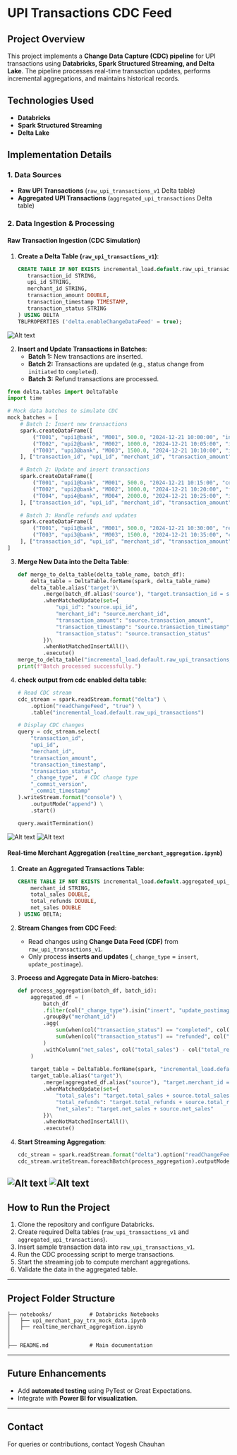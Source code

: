 # UPI Transactions CDC Feed

## Project Overview
This project implements a **Change Data Capture (CDC) pipeline** for UPI transactions using **Databricks, Spark Structured Streaming, and Delta Lake**. The pipeline processes real-time transaction updates, performs incremental aggregations, and maintains historical records.

## Technologies Used
- **Databricks**
- **Spark Structured Streaming**
- **Delta Lake**


## Implementation Details

### **1. Data Sources**
- **Raw UPI Transactions** (`raw_upi_transactions_v1` Delta table)
- **Aggregated UPI Transactions** (`aggregated_upi_transactions` Delta table)

### **2. Data Ingestion & Processing**

#### **Raw Transaction Ingestion (CDC Simulation)**
1. **Create a Delta Table (`raw_upi_transactions_v1`)**:
   ```sql
   CREATE TABLE IF NOT EXISTS incremental_load.default.raw_upi_transactions_v1 (
      transaction_id STRING,
      upi_id STRING,
      merchant_id STRING,
      transaction_amount DOUBLE,
      transaction_timestamp TIMESTAMP,
      transaction_status STRING
   ) USING DELTA
   TBLPROPERTIES ('delta.enableChangeDataFeed' = true);
   ```
![Alt text](snaps/create-raw_tui_transaction_v1-table.PNG)

2. **Insert and Update Transactions in Batches**:
   - **Batch 1:** New transactions are inserted.
   - **Batch 2:** Transactions are updated (e.g., status change from `initiated` to `completed`).
   - **Batch 3:** Refund transactions are processed.

```python
from delta.tables import DeltaTable
import time

# Mock data batches to simulate CDC
mock_batches = [
    # Batch 1: Insert new transactions
    spark.createDataFrame([
        ("T001", "upi1@bank", "M001", 500.0, "2024-12-21 10:00:00", "initiated"),
        ("T002", "upi2@bank", "M002", 1000.0, "2024-12-21 10:05:00", "initiated"),
        ("T003", "upi3@bank", "M003", 1500.0, "2024-12-21 10:10:00", "initiated"),
    ], ["transaction_id", "upi_id", "merchant_id", "transaction_amount", "transaction_timestamp", "transaction_status"]),

    # Batch 2: Update and insert transactions
    spark.createDataFrame([
        ("T001", "upi1@bank", "M001", 500.0, "2024-12-21 10:15:00", "completed"),  # Update transaction
        ("T002", "upi2@bank", "M002", 1000.0, "2024-12-21 10:20:00", "failed"),    # Update transaction
        ("T004", "upi4@bank", "M004", 2000.0, "2024-12-21 10:25:00", "initiated"), # New transaction
    ], ["transaction_id", "upi_id", "merchant_id", "transaction_amount", "transaction_timestamp", "transaction_status"]),

    # Batch 3: Handle refunds and updates
    spark.createDataFrame([
        ("T001", "upi1@bank", "M001", 500.0, "2024-12-21 10:30:00", "refunded"),  # Refund issued
        ("T003", "upi3@bank", "M003", 1500.0, "2024-12-21 10:35:00", "completed"), # Completed transaction
    ], ["transaction_id", "upi_id", "merchant_id", "transaction_amount", "transaction_timestamp", "transaction_status"]),
]
```


3. **Merge New Data into the Delta Table**:
   ```python
   def merge_to_delta_table(delta_table_name, batch_df):
       delta_table = DeltaTable.forName(spark, delta_table_name) 
       delta_table.alias('target')\
           .merge(batch_df.alias('source'), "target.transaction_id = source.transaction_id")\
           .whenMatchedUpdate(set={
               "upi_id": "source.upi_id",
               "merchant_id": "source.merchant_id",
               "transaction_amount": "source.transaction_amount",
               "transaction_timestamp": "source.transaction_timestamp",
               "transaction_status": "source.transaction_status"
           })\
           .whenNotMatchedInsertAll()\
           .execute()
   merge_to_delta_table("incremental_load.default.raw_upi_transactions_v1", mock_batches[0])
   print(f"Batch processed successfully.")
   ```

3. **check output from cdc enabled delta table**:
   ```python
   # Read CDC stream
   cdc_stream = spark.readStream.format("delta") \
       .option("readChangeFeed", "true") \
       .table("incremental_load.default.raw_upi_transactions")
   
   # Display CDC changes
   query = cdc_stream.select(
       "transaction_id",
       "upi_id",
       "merchant_id",
       "transaction_amount",
       "transaction_timestamp",
       "transaction_status",
       "_change_type",  # CDC change type
       "_commit_version",
       "_commit_timestamp"
   ).writeStream.format("console") \
       .outputMode("append") \
       .start()
   
   query.awaitTermination()
   ```
![Alt text](snaps/cdc-table-batch-1-output.PNG)
![Alt text](snaps/cdc-table-batch-2-output.PNG)

#### **Real-time Merchant Aggregation (`realtime_merchant_aggregation.ipynb`)**
1. **Create an Aggregated Transactions Table**:
   ```sql
   CREATE TABLE IF NOT EXISTS incremental_load.default.aggregated_upi_transactions (
       merchant_id STRING,
       total_sales DOUBLE,
       total_refunds DOUBLE,
       net_sales DOUBLE
   ) USING DELTA;
   ```
2. **Stream Changes from CDC Feed**:
   - Read changes using **Change Data Feed (CDF)** from `raw_upi_transactions_v1`.
   - Only process **inserts and updates** (`_change_type` = `insert`, `update_postimage`).

3. **Process and Aggregate Data in Micro-batches**:
   ```python
   def process_aggregation(batch_df, batch_id):
       aggregated_df = (
           batch_df 
           .filter(col("_change_type").isin("insert", "update_postimage"))
           .groupBy("merchant_id")
           .agg(
               sum(when(col("transaction_status") == "completed", col("transaction_amount")).otherwise(0)).alias("total_sales"),
               sum(when(col("transaction_status") == "refunded", col("transaction_amount")).otherwise(0)).alias("total_refunds")
           )
           .withColumn("net_sales", col("total_sales") - col("total_refunds"))
       )
       
       target_table = DeltaTable.forName(spark, "incremental_load.default.aggregated_upi_transactions")
       target_table.alias("target")\
           .merge(aggregated_df.alias("source"), "target.merchant_id = source.merchant_id")\
           .whenMatchedUpdate(set={
               "total_sales": "target.total_sales + source.total_sales",
               "total_refunds": "target.total_refunds + source.total_refunds",
               "net_sales": "target.net_sales + source.net_sales"
           })\
           .whenNotMatchedInsertAll()\
           .execute()
   ```

4. **Start Streaming Aggregation**:
   ```python
   cdc_stream = spark.readStream.format("delta").option("readChangeFeed", "true").table("raw_upi_transactions_v1")
   cdc_stream.writeStream.foreachBatch(process_aggregation).outputMode("update").start().awaitTermination()
   ```
![Alt text](snaps/aggregation-after-batch-1.PNG)
![Alt text](snaps/aggregation-after-batch-2.PNG)
---

## **How to Run the Project**
1. Clone the repository and configure Databricks.
2. Create required Delta tables (`raw_upi_transactions_v1` and `aggregated_upi_transactions`).
3. Insert sample transaction data into `raw_upi_transactions_v1`.
4. Run the CDC processing script to merge transactions.
5. Start the streaming job to compute merchant aggregations.
6. Validate the data in the aggregated table.

---

## **Project Folder Structure**
```
├── notebooks/            # Databricks Notebooks
│   ├── upi_merchant_pay_trx_mock_data.ipynb
│   ├── realtime_merchant_aggregation.ipynb
│
│
├── README.md             # Main documentation
```

---

## **Future Enhancements**
- Add **automated testing** using PyTest or Great Expectations.
- Integrate with **Power BI for visualization**.

---

## **Contact**
For queries or contributions, contact Yogesh Chauhan
